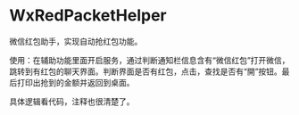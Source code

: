 # WxRedPacketHelper

微信红包助手，实现自动抢红包功能。

使用：在辅助功能里面开启服务，通过判断通知栏信息含有“微信红包”打开微信，跳转到有红包的聊天界面。判断界面是否有红包，点击，查找是否有“開”按钮。最后打印出抢到的金额并返回到桌面。


具体逻辑看代码，注释也很清楚了。
